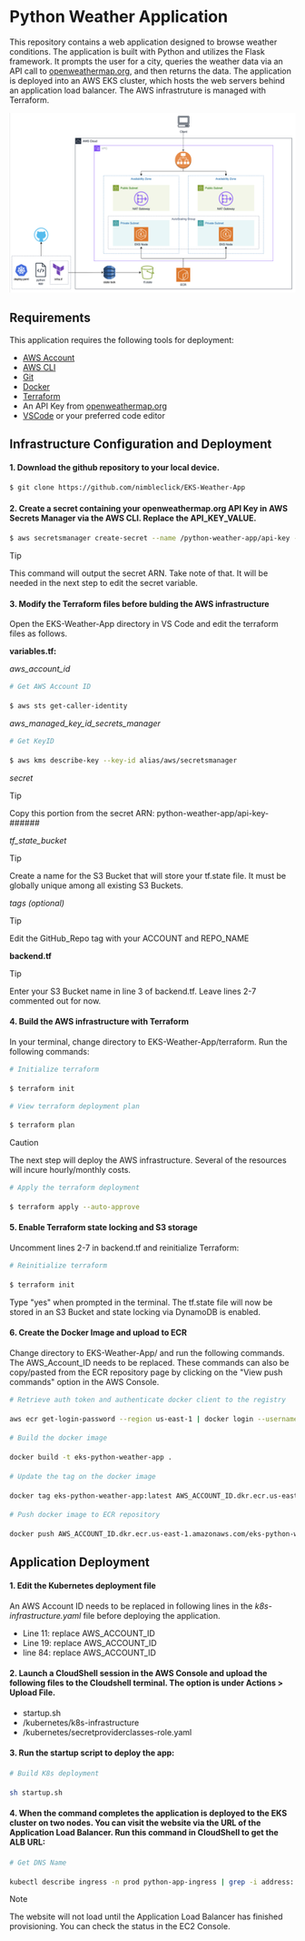 # Python Weather Application

This repository contains a web application designed to browse weather conditions. The application is built with Python and utilizes the Flask framework. It prompts the user for a city, queries the weather data via an API call to [openweathermap.org](openweathermap.org), and then returns the data. The application is deployed into an AWS EKS cluster, which hosts the web servers behind an application load balancer. The AWS infrastruture is managed with Terraform.


![alt text](python-weather-app.png)

## Requirements

This application requires the following tools for deployment:
- [AWS Account](https://aws.amazon.com/)
- [AWS CLI](https://aws.amazon.com/cli/)
- [Git](https://git-scm.com/)
- [Docker](https://www.docker.com/products/docker-desktop/)
- [Terraform](https://developer.hashicorp.com/terraform/install?ajs_aid=2b4ed9da-8a40-472d-891c-a45f64581f86&product_intent=terraform)
- An API Key from [openweathermap.org](openweathermap.org)
- [VSCode](https://code.visualstudio.com/) or your preferred code editor


## Infrastructure Configuration and Deployment

#### 1. Download the github repository to your local device. 
```bash
$ git clone https://github.com/nimbleclick/EKS-Weather-App
```  

#### 2.  Create a secret containing your openweathermap.org API Key in AWS Secrets Manager via the AWS CLI. Replace the API_KEY_VALUE.
```bash
$ aws secretsmanager create-secret --name /python-weather-app/api-key --region us-east-1 --secret-string "{\"API_KEY\":\"API_KEY_VALUE\"}"
```
> [!TIP]
> This command will output the secret ARN. Take note of that. It will be needed in the next step to edit the secret variable.

#### 3. Modify the Terraform files before bulding the AWS infrastructure
  Open the EKS-Weather-App directory in VS Code and edit the terraform files as follows.
  
  **variables.tf:**

  *aws_account_id*
  ```bash
  # Get AWS Account ID

  $ aws sts get-caller-identity
  ```

  *aws_managed_key_id_secrets_manager*
  ```bash
  # Get KeyID

  $ aws kms describe-key --key-id alias/aws/secretsmanager
  ```

  *secret*
  > [!TIP]
  > Copy this portion from the secret ARN: python-weather-app/api-key-######

  *tf_state_bucket*
  > [!TIP]
  > Create a name for the S3 Bucket that will store your tf.state file. It must be globally unique among all existing S3 Buckets.

  *tags (optional)*
  > [!TIP]
  > Edit the GitHub_Repo tag with your ACCOUNT and REPO_NAME

  **backend.tf**
  > [!TIP]
  > Enter your S3 Bucket name in line 3 of backend.tf. Leave lines 2-7 commented out for now.

#### 4. Build the AWS infrastructure with Terraform

  In your terminal, change directory to EKS-Weather-App/terraform. Run the following commands:
  ```bash
  # Initialize terraform

  $ terraform init
  ```

  ```bash
  # View terraform deployment plan

  $ terraform plan
  ```

  > [!CAUTION] 
  > The next step will deploy the AWS infrastructure. Several of the resources will incure hourly/monthly costs.

  ```bash
  # Apply the terraform deployment

  $ terraform apply --auto-approve
  ```

#### 5. Enable Terraform state locking and S3 storage
  Uncomment lines 2-7 in backend.tf and reinitialize Terraform:
  ```bash
  # Reinitialize terraform

  $ terraform init
  ```
 Type "yes" when prompted in the terminal. The tf.state file will now be stored in an S3 Bucket and state locking via DynamoDB is enabled.

#### 6. Create the Docker Image and upload to ECR
Change directory to EKS-Weather-App/ and run the following commands. The AWS_Account_ID needs to be replaced. These commands can also be copy/pasted from the ECR repository page by clicking on the "View push commands" option in the AWS Console.

```bash
# Retrieve auth token and authenticate docker client to the registry

aws ecr get-login-password --region us-east-1 | docker login --username AWS --password-stdin AWS_ACCOUNT_ID.dkr.ecr.us-east-1.amazonaws.com

# Build the docker image

docker build -t eks-python-weather-app .

# Update the tag on the docker image

docker tag eks-python-weather-app:latest AWS_ACCOUNT_ID.dkr.ecr.us-east-1.amazonaws.com/eks-python-weather-app:latest

# Push docker image to ECR repository

docker push AWS_ACCOUNT_ID.dkr.ecr.us-east-1.amazonaws.com/eks-python-weather-app:latest
```

## Application Deployment
#### 1. Edit the Kubernetes deployment file

An AWS Account ID needs to be replaced in following lines in the *k8s-infrastructure.yaml* file before deploying the application.

- Line 11: replace AWS_ACCOUNT_ID
- Line 19: replace AWS_ACCOUNT_ID
- line 84: replace AWS_ACCOUNT_ID


#### 2. Launch a CloudShell session in the AWS Console and upload the following files to the Cloudshell terminal. The option is under Actions > Upload File.
  - startup.sh
  - /kubernetes/k8s-infrastructure
  - /kubernetes/secretproviderclasses-role.yaml

#### 3. Run the startup script to deploy the app:
```bash
# Build K8s deployment

sh startup.sh
```
#### 4. When the command completes the application is deployed to the EKS cluster on two nodes. You can visit the website via the URL of the Application Load Balancer. Run this command in CloudShell to get the ALB URL:
```bash
# Get DNS Name

kubectl describe ingress -n prod python-app-ingress | grep -i address:
```

> [!NOTE]
> The website will not load until the Application Load Balancer has finished provisioning. You can check the status in the EC2 Console.